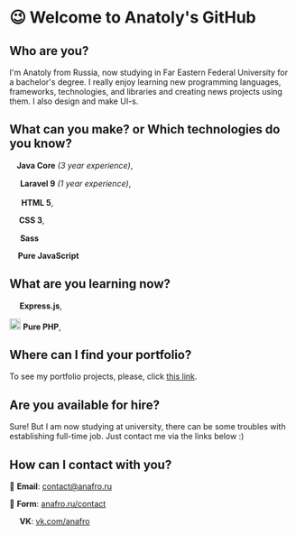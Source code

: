 # 😉 Welcome to Anatoly's GitHub 

## Who are you?

I'm Anatoly from Russia, now studying in Far Eastern Federal University for a bachelor's degree. I really enjoy learning new programming languages, frameworks, technologies, and libraries and creating news projects using them. I also design and make UI-s. 

## What can you make? or Which technologies do you know?
<img src="https://upload.wikimedia.org/wikipedia/ru/3/39/Java_logo.svg" width="9"> **Java Core** *(3 year experience)*, 

<img src="https://upload.wikimedia.org/wikipedia/commons/9/9a/Laravel.svg" width="15"> **Laravel 9** *(1 year experience)*, 

<img src="https://upload.wikimedia.org/wikipedia/commons/6/61/HTML5_logo_and_wordmark.svg" width="17"> **HTML 5**, 

<img src="https://upload.wikimedia.org/wikipedia/commons/d/d5/CSS3_logo_and_wordmark.svg" width="13"> **CSS 3**,  

<img src="https://upload.wikimedia.org/wikipedia/commons/9/96/Sass_Logo_Color.svg" width="15"> **Sass**

<img src="https://upload.wikimedia.org/wikipedia/commons/9/99/Unofficial_JavaScript_logo_2.svg" width="11"> **Pure JavaScript**

## What are you learning now?
<img src="https://www.vectorlogo.zone/logos/expressjs/expressjs-icon.svg" width="14"> **Express.js**,

<img src="https://upload.wikimedia.org/wikipedia/commons/2/27/PHP-logo.svg" width="20"> **Pure PHP**,

## Where can I find your portfolio?
To see my portfolio projects, please, click [this link](https://github.com/anafro/anafro/blob/main/Pages/portfolio-project-list.md). 

## Are you available for hire?
Sure! But I am now studying at university, there can be some troubles with establishing full-time job. Just contact me via the links below :)

## How can I contact with you?
📧 **Email**: contact@anafro.ru

💌 **Form**: [anafro.ru/contact](anafro.ru/contact)

<img src="https://upload.wikimedia.org/wikipedia/commons/thumb/2/21/VK.com-logo.svg/288px-VK.com-logo.svg.png" width="14" height="14"> **VK**: [vk.com/anafro](vk.com/anafro)